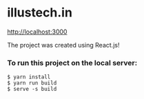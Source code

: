 # illustech.in

[http://localhost:3000](http://localhost:3000)

The project was created using React.js!

### To run this project on the local server:

```
$ yarn install
$ yarn run build
$ serve -s build
```
